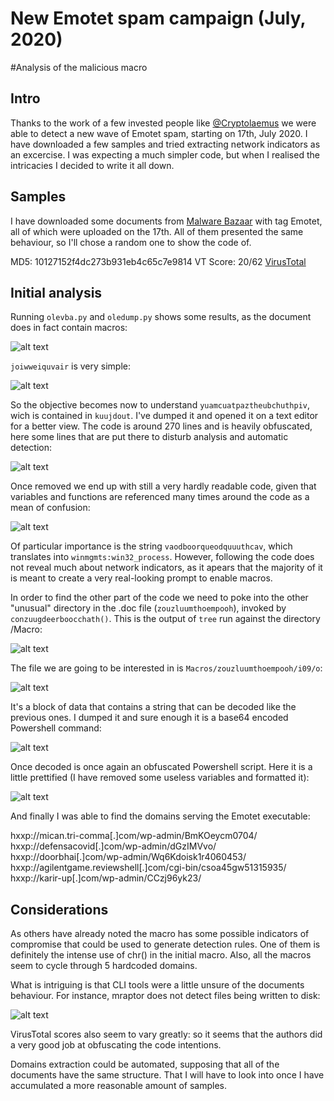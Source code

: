 # New Emotet spam campaign (July, 2020)
#Analysis of the malicious macro

## Intro

Thanks to the work of a few invested people like [@Cryptolaemus](https://twitter.com/Cryptolaemus1) we were able to detect a new wave of Emotet spam, starting on 17th, July 2020.
I have downloaded a few samples and tried extracting network indicators as an excercise. I was expecting a much simpler code, but when I realised the intricacies I decided to write it all down.

## Samples

I have downloaded some documents from [Malware Bazaar](https://bazaar.abuse.ch/browse/) with tag Emotet, all of which were uploaded on the 17th. All of them presented the same behaviour, so I'll chose a random one to show the code of.

MD5: 10127152f4dc273b931eb4c65c7e9814
VT Score: 20/62
[VirusTotal](https://www.virustotal.com/gui/file/25941d1dac273e9438afe0bf0b3a913474ff21b6c559c8f9c5a1820eac5e6281/detection)

## Initial analysis

Running `olevba.py` and `oledump.py` shows some results, as the document does in fact contain macros:

![alt text](https://raw.githubusercontent.com/splashdot/splashdot.github.io/master/emotet/images/oledump_1.PNG)

`joiwweiquvair` is very simple:

![alt text](https://raw.githubusercontent.com/splashdot/splashdot.github.io/master/emotet/images/oledump_2.PNG)

So the objective becomes now to understand `yuamcuatpaztheubchuthpiv`, wich is contained in `kuujdout`. I've dumped it and opened it on a text editor for a better view.
The code is around 270 lines and is heavily obfuscated, here some lines that are put there to disturb analysis and automatic detection:

![alt text](https://raw.githubusercontent.com/splashdot/splashdot.github.io/master/emotet/images/sublime_1.PNG)

Once removed we end up with still a very hardly readable code, given that variables and functions are referenced many times around the code as a mean of confusion:

![alt text](https://raw.githubusercontent.com/splashdot/splashdot.github.io/master/emotet/images/sublime_2.PNG)

Of particular importance is the string `vaodboorqueodquuuthcav`, which translates into `winmgmts:win32_process`.
However, following the code does not reveal much about network indicators, as it apears that the majority of it is meant to create a very real-looking prompt to enable macros.

In order to find the other part of the code we need to poke into the other "unusual" directory in the .doc file (`zouzluumthoempooh`), invoked by `conzuugdeerboocchath()`.
This is the output of `tree` run against the directory /Macro:

![alt text](https://raw.githubusercontent.com/splashdot/splashdot.github.io/master/emotet/images/tree_1.PNG)

The file we are going to be interested in is `Macros/zouzluumthoempooh/i09/o`:

![alt text](https://raw.githubusercontent.com/splashdot/splashdot.github.io/master/emotet/images/xxd_1.PNG)

It's a block of data that contains a string that can be decoded like the previous ones. I dumped it and sure enough it is a base64 encoded Powershell command:

![alt text](https://raw.githubusercontent.com/splashdot/splashdot.github.io/master/emotet/images/base64_d.PNG)

Once decoded is once again an obfuscated Powershell script.
Here it is a little prettified (I have removed some useless variables and formatted it):

![alt text](https://raw.githubusercontent.com/splashdot/splashdot.github.io/master/emotet/images/final_1.PNG)

And finally I was able to find the domains serving the Emotet executable:

hxxp://mican.tri-comma[.]com/wp-admin/BmKOeycm0704/
hxxp://defensacovid[.]com/wp-admin/dGzIMVvo/
hxxp://doorbhai[.]com/wp-admin/Wq6Kdoisk1r4060453/
hxxp://agilentgame.reviewshell[.]com/cgi-bin/csoa45gw51315935/
hxxp://karir-up[.]com/wp-admin/CCzj96yk23/

## Considerations

As others have already noted the macro has some possible indicators of compromise that could be used to generate detection rules. One of them is definitely the intense use of chr() in the initial macro. Also, all the macros seem to cycle through 5 hardcoded domains.

What is intriguing is that CLI tools were a little unsure of the documents behaviour. For instance, mraptor does not detect files being written to disk:

![alt text](https://raw.githubusercontent.com/splashdot/splashdot.github.io/master/emotet/images/mraptor_1.PNG)

VirusTotal scores also seem to vary greatly: so it seems that the authors did a very good job at obfuscating the code intentions.

Domains extraction could be automated, supposing that all of the documents have the same structure. That I will have to look into once I have accumulated a more reasonable amount of samples.